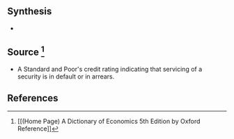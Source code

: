 ## Synthesis
- 
## Source [^1]
- A Standard and Poor's credit rating indicating that servicing of a security is in default or in arrears.
## References

[^1]: [[(Home Page) A Dictionary of Economics 5th Edition by Oxford Reference]]
